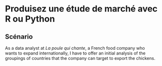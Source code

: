 # Produisez une étude de marché avec R ou Python

## Scénario

As a data analyst at *La poule qui chante*, a French food company who wants to expand internationally, I have to offer an initial analysis of the groupings of countries that the company can target to export the chickens. 
